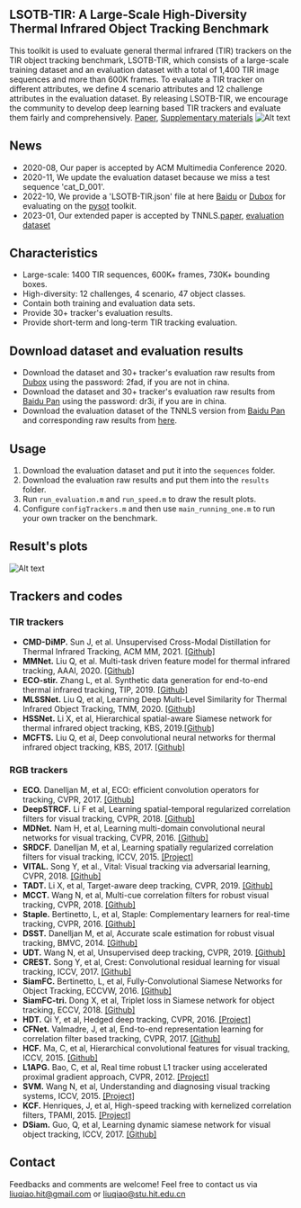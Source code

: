 ## LSOTB-TIR:  A Large-Scale High-Diversity Thermal Infrared Object Tracking Benchmark 
This toolkit is used to evaluate general thermal infrared (TIR) trackers on the TIR object tracking benchmark, LSOTB-TIR, which consists of a large-scale training dataset and an evaluation dataset with a total of 1,400 TIR image sequences and more than 600K frames. To evaluate a TIR tracker on different attributes, we define 4 scenario attributes and 12 challenge attributes in the evaluation dataset. By releasing LSOTB-TIR, we encourage the community to develop deep learning based TIR trackers and evaluate them fairly and comprehensively. 
[Paper](https://www.researchgate.net/publication/343384216_LSOTB-TIR_A_Large-Scale_High-Diversity_Thermal_Infrared_Object_Tracking_Benchmark), [Supplementary materials](https://www.researchgate.net/publication/343384184_LSOTB-TIR-supplementary_materialspdf)
![Alt text](./example.png)
## News
* 2020-08, Our paper is accepted by ACM Multimedia Conference 2020. 
* 2020-11, We update the evaluation dataset because we miss a test sequence 'cat_D_001'.
* 2022-10, We provide a 'LSOTB-TIR.json' file at here [Baidu](https://pan.baidu.com/s/1hj1P7_R9Wv6HbpQQV_28MA?pwd=y0h6) or [Dubox](https://terabox.com/s/1EjRNnT9VT4boUcZj9vvEQA) for evaluating on the [pysot](https://github.com/STVIR/pysot) toolkit.
* 2023-01, Our extended paper is accepted by TNNLS.[paper](https://www.researchgate.net/publication/367382176_LSOTB-TIR_A_Large-Scale_High-Diversity_Thermal_Infrared_Single_Object_Tracking_Benchmark), [evaluation dataset](https://pan.baidu.com/s/1kTNEJHSm-vo128pV2k9uFg?pwd=9kb8)
## Characteristics
* Large-scale: 1400 TIR sequences, 600K+ frames, 730K+ bounding boxes.
* High-diversity: 12 challenges, 4 scenario, 47 object classes.
* Contain both training and evaluation data sets.
* Provide 30+ tracker's evaluation results.
* Provide short-term and long-term TIR tracking evaluation.
## Download dataset and evaluation results
* Download the dataset and 30+ tracker's evaluation raw results from [Dubox](https://dubox.com/s/1RFETNy0zHjvZPWXlgZNjgA) using the password: 2fad, if you are not in china. 
* Download the dataset and 30+ tracker's evaluation raw results from [Baidu Pan](https://pan.baidu.com/s/18VQ6Fz-QUYEEyQOcj9Ja3w#list/path=%2F) using the password: dr3i, if you are in china.
* Download the evaluation dataset of the TNNLS version from [Baidu Pan](https://pan.baidu.com/s/1kTNEJHSm-vo128pV2k9uFg?pwd=9kb8) and corresponding raw results from [here](https://pan.baidu.com/s/1SU6s1_Dw2A4_SCZ39kWEwA?pwd=f712).
## Usage
1. Download the evaluation dataset and put it into the `sequences` folder.
2. Download the evaluation raw results and put them into the `results`  folder.
3. Run `run_evaluation.m` and `run_speed.m` to draw the result plots.
4. Configure `configTrackers.m` and then use `main_running_one.m`  to run your own tracker on the benchmark.
## Result's plots
![Alt text](./figs/results_OPE_all/results.png)
## Trackers and codes
### TIR trackers
* **CMD-DiMP.** Sun J, et al. Unsupervised Cross-Modal Distillation for Thermal Infrared Tracking, ACM MM, 2021. [[Github]](https://github.com/zhanglichao/cmdTIRtracking)
* **MMNet.**  Liu Q, et al. Multi-task driven feature model for thermal infrared tracking, AAAI, 2020. [[Github]](https://github.com/QiaoLiuHit/MMNet)
* **ECO-stir.**  Zhang L, et al. Synthetic data generation for end-to-end thermal infrared tracking, TIP, 2019. [[Github]](https://github.com/zhanglichao/generatedTIR_tracking)
*  **MLSSNet.** Liu Q, et al, Learning Deep Multi-Level Similarity for Thermal Infrared Object Tracking, TMM, 2020. [[Github]](https://github.com/QiaoLiuHit/MLSSNet)
*  **HSSNet.**  Li X, et al, Hierarchical spatial-aware Siamese network for thermal infrared object tracking, KBS, 2019.[[Github]](https://github.com/QiaoLiuHit/HSSNet)
*  **MCFTS.** Liu Q, et al, Deep convolutional neural networks for thermal infrared object tracking, KBS, 2017. [[Github]](https://github.com/QiaoLiuHit/MCFTS) 
### RGB trackers
* **ECO.** Danelljan M, et al, ECO: efficient convolution operators for tracking, CVPR, 2017. [[Github]](https://github.com/martin-danelljan/ECO)
*  **DeepSTRCF.** Li F et al, Learning spatial-temporal regularized correlation filters for visual tracking, CVPR, 2018. [[Github]](https://github.com/lifeng9472/STRCF)
*  **MDNet.** Nam H, et al, Learning multi-domain convolutional neural networks for visual tracking, CVPR, 2016. [[Github]](https://github.com/hyeonseobnam/MDNet)
* **SRDCF.**  Danelljan M, et al, Learning spatially regularized correlation filters for visual tracking, ICCV, 2015. [[Project]](https://www.cvl.isy.liu.se/research/objrec/visualtracking/regvistrack/)
* **VITAL.** Song Y, et al., Vital: Visual tracking via adversarial learning, CVPR, 2018. [[Github]](https://github.com/ybsong00/Vital_release)
* **TADT.** Li X, et al, Target-aware deep tracking, CVPR, 2019. [[Github]](https://github.com/XinLi-zn/TADT)
* **MCCT.** Wang N, et al, Multi-cue correlation filters for robust visual tracking, CVPR, 2018. [[Github]](https://github.com/594422814/MCCT)
* **Staple.** Bertinetto, L, et al, Staple: Complementary learners for real-time tracking, CVPR, 2016. [[Github]](https://github.com/bertinetto/staple)
* **DSST.** Danelljan M, et al, Accurate scale estimation for robust visual tracking, BMVC, 2014. [[Github]](https://github.com/gnebehay/DSST)
* **UDT.** Wang N, et al, Unsupervised deep tracking, CVPR, 2019. [[Github]](https://github.com/594422814/UDT)
* **CREST.** Song Y, et al, Crest: Convolutional residual learning for visual tracking, ICCV, 2017. [[Github]](https://github.com/ybsong00/CREST-Release)
*  **SiamFC.** Bertinetto, L, et al, Fully-Convolutional Siamese Networks for Object Tracking, ECCVW, 2016. [[Github]](https://github.com/bertinetto/siamese-fc)
*  **SiamFC-tri.** Dong X, et al, Triplet loss in Siamese network for object tracking, ECCV, 2018. [[Github]](https://github.com/shenjianbing/TripletTracking)
*  **HDT.** Qi Y, et al, Hedged deep tracking, CVPR, 2016. [[Project]](https://sites.google.com/site/yuankiqi/hdt/)
*  **CFNet.**  Valmadre, J, et al,  End-to-end representation learning for correlation filter based tracking, CVPR, 2017. [[Github]](https://github.com/bertinetto/cfnet)
*   **HCF.** Ma, C, et al, Hierarchical convolutional features for visual tracking, ICCV, 2015. [[Github]](https://github.com/jbhuang0604/CF2)
*   **L1APG.** Bao, C, et al,  Real time robust L1 tracker using accelerated proximal gradient approach, CVPR, 2012. [[Project]](http://www.dabi.temple.edu/~hbling/code_data.htm)
*  **SVM.** Wang N, et al, Understanding and diagnosing visual tracking systems, ICCV, 2015. [[Project]](http://winsty.net/tracker_diagnose.html)
*  **KCF.** Henriques, J, et al, High-speed tracking with kernelized correlation filters, TPAMI, 2015. [[Project]](http://www.robots.ox.ac.uk/~joao/circulant/)
*  **DSiam.** Guo, Q, et al, Learning dynamic siamese network for visual object tracking, ICCV, 2017. [[Github]](https://github.com/tsingqguo/DSiam)
## Contact
Feedbacks and comments are welcome! 
Feel free to contact us via liuqiao.hit@gmail.com or liuqiao@stu.hit.edu.cn
